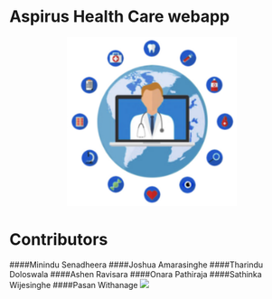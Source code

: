 # Aspirus Health Care webapp
  <p align="center">
    <img width="300" height="300" src="https://github.com/JMAT-Technologies/Aspirus-Health-Care-Android-App/blob/master/app/src/main/res/drawable/logo.png">
  </p>

# Contributors
  ####Minindu Senadheera
  ####Joshua Amarasinghe
  ####Tharindu Doloswala
  ####Ashen Ravisara
  ####Onara Pathiraja
  ####Sathinka Wijesinghe
  ####Pasan Withanage
  <a href="https://github.com/JMAT-Technologies/Aspirus-Health-Care-WebApp/graphs/contributors">
    <img src="https://contrib.rocks/image?repo=JMAT-Technologies/Aspirus-Health-Care-WebApp" />
  </a>

